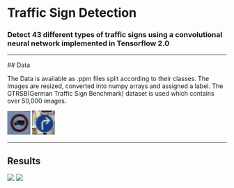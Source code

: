 # Traffic Sign Detection

### Detect 43 different types of traffic signs using a convolutional neural network implemented in Tensorflow 2.0

<hr>
## Data

The Data is available as .ppm files split according to their classes. The Images are resized, converted into numpy arrays and assigned a label.
The GTRSB(German Traffic Sign Benchmark) dataset is used which contains over 50,000 images.

<img src='Outputs/Ex_img_1.png'>
<img src='Outputs/Ex_img_2.png'>

<hr>

## Results

<img src='Outputs/10_Epoch_Train/png'>
<img src='Outputs/30Epoch_train.png'>

